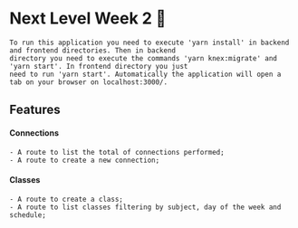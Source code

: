 # Next Level Week 2 🚀

    To run this application you need to execute 'yarn install' in backend and frontend directories. Then in backend 
    directory you need to execute the commands 'yarn knex:migrate' and 'yarn start'. In frontend directory you just 
    need to run 'yarn start'. Automatically the application will open a tab on your browser on localhost:3000/.

## Features

#### Connections
    - A route to list the total of connections performed;
    - A route to create a new connection;

#### Classes
    - A route to create a class;
    - A route to list classes filtering by subject, day of the week and schedule;
